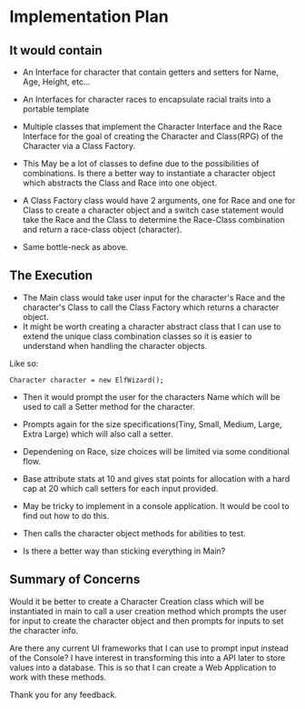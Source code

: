 #  Implementation Plan

## It would contain
- An Interface for character that contain getters and setters for Name, Age, Height, etc... 

- An Interfaces for character races to encapsulate racial traits into a portable template

- Multiple classes that implement the Character Interface and the Race Interface for the goal of creating the Character and Class(RPG) of the Character via a Class Factory. 
 - This May be a lot of classes to define due to the possibilities of combinations. Is there a better way to instantiate a character object which abstracts the Class and Race into one object.

- A Class Factory class would have 2 arguments, one for Race and one for Class to create a character object and a switch case statement would take the Race and the Class to determine the Race-Class combination and return a race-class object (character). 
 - Same bottle-neck as above.

## The Execution

- The Main class would take user input for the character's Race and the character's Class to call the Class Factory which returns a character object.
 - It might be worth creating a character abstract class that I can use to extend the unique class combination classes so it is easier to understand when handling the character objects. 

Like so:

    Character character = new ElfWizard();


- Then it would prompt the user for the characters Name which will be used to call a Setter method for the character.

- Prompts again for the size specifications(Tiny, Small, Medium, Large, Extra Large) which will also call a setter.
 - Dependening on Race, size choices will be limited via some conditional flow.

- Base attribute stats at 10 and gives stat points for allocation with a hard cap at 20 which call setters for each input provided.
 - May be tricky to implement in a console application. It would be cool to find out how to do this.

- Then calls the character object methods for abilities to test.
 - Is there a better way than sticking everything in Main? 

## Summary of Concerns

Would it be better to create a Character Creation class which will be instantiated in main to call a user creation method which prompts the user for input to create the character object and then prompts for inputs to set the character info.
 
Are there any current UI frameworks that I can use to prompt input instead of the Console? I have interest in transforming this into a API later to store values into a database. This is so that I can create a Web Application to work with these methods.

Thank you for any feedback.




